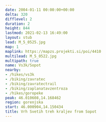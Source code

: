 ```yaml
---
date: 2004-01-11 00:00:00+00:00
delta: 320
difflevel: 2
duration: 2
height: 844
lastmod: 2021-02-13 16:49:00
layout: stub
lead: M_5_0525.jpg
map: 1
maplink: https://mapzs.projekti.si/poi/4410
multilead: M_5_0522.jpg
multipath: true
name: Vs3k/Sopot
nearby:
- /hikes/vs3k
- /biking/zavratec
- /biking/zavratectrail
- /biking/zaplanatavzentroza
- /hikes/goropeke
peak: 46.010608,14.168462
region: gorenjska
start: 46.000904,14.150434
title: Vrh Svetih treh kraljev from Sopot
---
```

